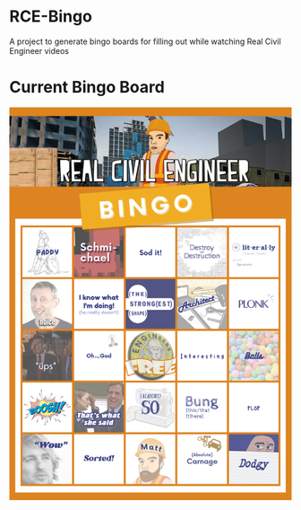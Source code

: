 # RCE-Bingo
A project to generate bingo boards for filling out while watching Real Civil Engineer videos

# Current Bingo Board
![bingo board](https://github.com/hippolippo/RCE-Bingo/blob/0e966ab0f4356e0d373826558a2e3daf5cc0484a/output.png?raw=true)

